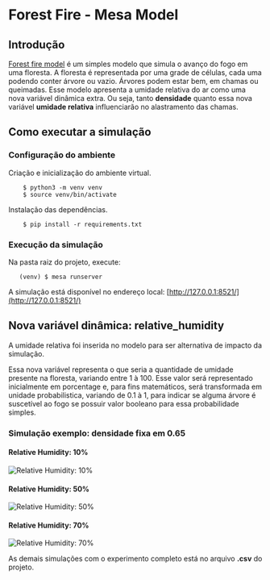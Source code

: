 # Forest Fire - Mesa Model

## Introdução

[Forest fire model](http://en.wikipedia.org/wiki/Forest-fire_model) é um simples modelo que simula o avanço do fogo em uma floresta. A floresta é representada por uma grade de células, cada uma podendo conter árvore ou vazio. Árvores podem estar bem, em chamas ou queimadas. Esse modelo apresenta a umidade relativa do ar como uma nova variável dinâmica extra. Ou seja, tanto **densidade** quanto essa nova variável **umidade relativa** influenciarão no alastramento das chamas.

## Como executar a simulação

### Configuração do ambiente

Criação e inicialização do ambiente virtual.

```
    $ python3 -m venv venv
    $ source venv/bin/activate
```

Instalação das dependências.

```
    $ pip install -r requirements.txt
```

### Execução da simulação

Na pasta raiz do projeto, execute:

```
   (venv) $ mesa runserver
```

A simulação está disponível no endereço local: [http://127.0.0.1:8521/](http://127.0.0.1:8521/)


## Nova variável dinâmica: **relative_humidity**

A umidade relativa foi inserida no modelo para ser alternativa de impacto da simulação.

Essa nova variável representa o que seria a quantidade de umidade presente na floresta, variando entre 1 à 100.
Esse valor será representado inicialmente em porcentage e, para fins matemáticos, será transformada em unidade probabilistica, variando de 0.1 à 1, para indicar se alguma árvore é suscetível ao fogo se possuir valor booleano para essa probabilidade simples.

### Simulação exemplo: densidade fixa em **0.65**


#### Relative Humidity: 10%
![Relative Humidity: 10%](https://i.ibb.co/nz6Ckqg/Screenshot-from-2022-03-08-19-46-24.png)


#### Relative Humidity: 50%
![Relative Humidity: 50%](https://i.ibb.co/rf790VK/Screenshot-from-2022-03-08-19-45-23.png)

#### Relative Humidity: 70%
![Relative Humidity: 70%](https://i.ibb.co/DpD1zMV/Screenshot-from-2022-03-08-19-45-51.png)

As demais simulações com o experimento completo está no arquivo **.csv** do projeto.